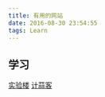 ```yaml
---
title: 有用的网站
date: 2016-08-30 23:54:55
tags: Learn
---
```


## 学习
[实验楼](https://www.shiyanlou.com)
[计蒜客](https://www.jisuanke.com)
